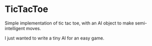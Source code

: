 # TicTacToe
Simple implementation of tic tac toe, with an AI object to make semi-intelligent moves.

I just wanted to write a tiny AI for an easy game.
